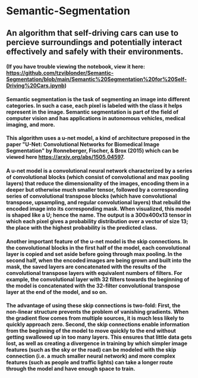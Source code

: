 # Semantic-Segmentation
## An algorithm that self-driving cars can use to percieve surroundings and potentially interact effectively and safely with their environments.
#### (If you have trouble viewing the notebook, view it here: https://github.com/tzviblonder/Semantic-Segmentation/blob/main/Semantic%20Segmentation%20for%20Self-Driving%20Cars.ipynb)
#### Semantic segmentation is the task of segmenting an image into different categories. In such a case, each pixel is labeled with the class it helps represent in the image. Semantic segmentation is part of the field of computer vision and has applications in autonomous vehicles, medical imaging, and more. 
#### This algorithm uses a u-net model, a kind of architecture proposed in the paper "U-Net: Convolutional Networks for Biomedical Image Segmentation" by Ronneberger, Fischer, & Brox (2015) which can be viewed here https://arxiv.org/abs/1505.04597.
#### A u-net model is a convolutional neural network characterized by a series of convolutional blocks (which consist of convolutional and max pooling layers) that reduce the dimensionality of the images, encoding them in a deeper but otherwise much smaller tensor, followed by a corresponding series of convolutional transpose blocks (which have convolutional transpose, upsampling, and regular convolutional layers) that rebuild the encoded image into its corresponding mask. When visualized, this model is shaped like a U; hence the name. The output is a 300x400x13 tensor in which each pixel gives a probability distribution over a vector of size 13; the place with the highest probability is the predicted class.
#### Another important feature of the u-net model is the skip connections. In the convolutional blocks in the first half of the model, each convolutional layer is copied and set aside before going through max pooling. In the second half, when the encoded images are being grown and built into the mask, the saved layers are concatenated with the results of the convolutional transpose layers with equivalent numbers of filters. For example, the convolutional layer with 32 filters towards the beginning of the model is concatenated with the 32-filter convolutional transpose layer at the end of the model, and so on.
#### The advantage of using these skip connections is two-fold: First, the non-linear structure prevents the problem of vanishing gradients. When the gradient flow comes from multiple sources, it is much less likely to quickly approach zero. Second, the skip connections enable information from the beginning of the model to move quickly to the end without getting swallowed up in too many layers. This ensures that little data gets lost, as well as creating a divergence in training by which simpler image features (such as the sky or the road) can be modeled with the skip connection (i.e. a much smaller neural network) and more complex features (such as people and traffic lights) can take a longer route through the model and have enough space to train.

